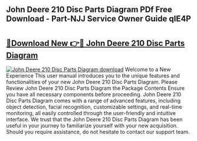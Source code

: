 ## John Deere 210 Disc Parts Diagram PDf Free Download - Part-NJJ Service Owner Guide qIE4P

# <h2><a href="http://dfseuab.blite.top/?on=John+Deere+210+Disc+Parts+Diagram">🔗Download New 👉🔴 John Deere 210 Disc Parts Diagram</a></h2>

[![John Deere 210 Disc Parts Diagram download](https://i.imgur.com/lujVjoI.png)](http://dfseuab.blite.top/?on=John+Deere+210+Disc+Parts+Diagram)
Welcome to a New Experience This user manual introduces you to the unique features and functionalities of your new John Deere 210 Disc Parts Diagram. Please Review John Deere 210 Disc Parts Diagram the Package Contents Ensure you have all necessary components before proceeding. John Deere 210 Disc Parts Diagram comes with a range of advanced features, including object detection, facial recognition, customizable settings, and real-time monitoring, all easily controlled through the user-friendly and intuitive interface. We trust that the John Deere 210 Disc Parts Diagram has been useful in your journey to familiarize yourself with your new acquisition. Should you require assistance, do not hesitate to contact our support team.
